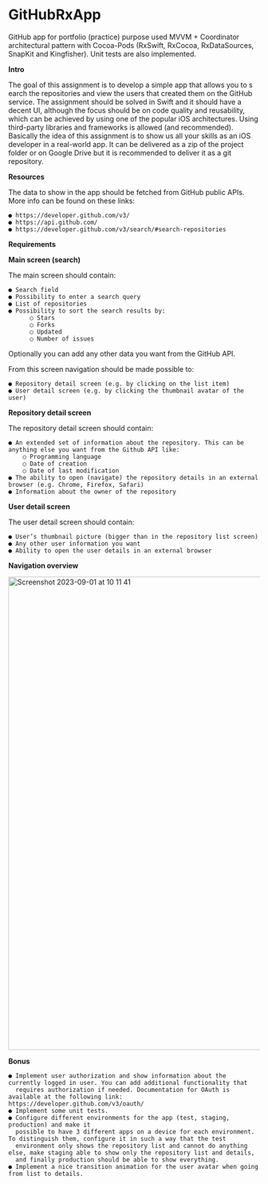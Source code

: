 # GitHubRxApp
GitHub app for portfolio (practice) purpose used MVVM + Coordinator architectural pattern with Cocoa-Pods (RxSwift, RxCocoa, RxDataSources, SnapKit and Kingfisher). Unit tests are also implemented.

**Intro**

The goal of this assignment is to develop a simple app that allows you to s​earch the repositories and view the users that created them 
on the GitHub service. The assignment should be solved in Swift and it should have a decent UI, although the focus should be on code 
quality and reusability, which can be achieved by using one of the popular iOS architectures. Using third-party libraries and frameworks 
is allowed (and recommended). Basically the idea of this assignment is to show us all your skills as an iOS developer in a real-world app. 
It can be delivered as a zip of the project folder or on Google Drive but it is recommended to deliver it as a git repository.

**Resources**

The data to show in the app should be fetched from GitHub public APIs. More info can be found on these links:

    ● https://developer.github.com/v3/
    ● https://api.github.com/
    ● https://developer.github.com/v3/search/#search-repositories

**Requirements**

**Main screen (search)**

The main screen should contain:

    ● Search field
    ● Possibility to enter a search query
    ● List of repositories
    ● Possibility to sort the search results by:
          ○ Stars
          ○ Forks
          ○ Updated
          ○ Number of issues
          
Optionally you can add any other data you want from the GitHub API.

From this screen navigation should be made possible to:

    ● Repository detail screen (e.g. by clicking on the list item)
    ● User detail screen (e.g. by clicking the thumbnail avatar of the user)


**Repository detail screen**

The repository detail screen should contain:

    ● An extended set of information about the repository. This can be anything else you want from the Github API like:
        ○ Programming language
        ○ Date of creation
        ○ Date of last modification
    ● The ability to open (navigate) the repository details in an external browser (e.g. Chrome, Firefox, Safari)
    ● Information about the owner of the repository

**User detail screen**

The user detail screen should contain:

    ● User’s thumbnail picture (bigger than in the repository list screen)
    ● Any other user information you want
    ● Ability to open the user details in an external browser

**Navigation overview**

<img width="947" alt="Screenshot 2023-09-01 at 10 11 41" src="https://github.com/gabbartose/GitHubRxApp/assets/57413150/9805e52a-629d-41bd-90e2-72a38d790cc8">



**Bonus**

    ● Implement user authorization and show information about the currently logged in user. You can add additional functionality that
      requires authorization if needed. Documentation for OAuth is available at the following link: ​https://developer.github.com/v3/oauth/
    ● Implement some unit tests.
    ● Configure different environments for the app (test, staging, production) and make it
      possible to have 3 different apps on a device for each environment. To distinguish them, configure it in such a way that the test 
      environment only shows the repository list and cannot do anything else, make staging able to show only the repository list and details, 
      and finally production should be able to show everything.
    ● Implement a nice transition animation for the user avatar when going from list to details.

